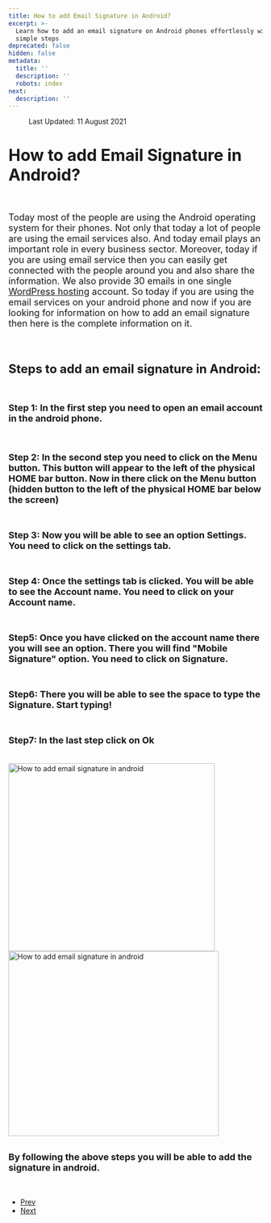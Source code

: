 ```yaml
---
title: How to add Email Signature in Android?
excerpt: >-
  Learn how to add an email signature on Android phones effortlessly with these
  simple steps
deprecated: false
hidden: false
metadata:
  title: ''
  description: ''
  robots: index
next:
  description: ''
---
```

<div class="page-header">
</div>
<dl class="article-info muted">
<dt class="article-info-term">
</dt>
<dd class="modified">
<span class="icon-calendar" aria-hidden="true"></span>
<time datetime="2021-08-11T11:04:03+00:00" itemprop="dateModified">
Last Updated: 11 August 2021 </time>
</dd>
</dl>
<div itemprop="articleBody">
<h1 dir="ltr"><span style="font-size: xx-large;"><strong>How to add Email Signature in Android? </strong></span></h1>
<span style="font-size: large;"><br/></span>
<p dir="ltr"><span style="font-size: large;">Today most of the people are using the Android operating system for their phones. Not only that today a lot of people are using the email services also. And today email plays an important role in every business sector. Moreover, today if you are using email service then you can easily get connected with the people around you and also share the information. We also provide 30 emails in one single <a title="WordPress hosting" href="https://www.hostingraja.in/hosting/wordpress-hosting/">WordPress hosting</a> account. So today if you are using the email services on your android phone and now if you are looking for information on how to add an email signature then here is the complete information on it. </span></p>
<span style="font-size: large;"><br/></span>
<h2 dir="ltr"><strong><span style="font-size: large;"><span style="font-size: x-large;">Steps to add an email signature in Android:</span> </span></strong></h2>
<strong><span style="font-size: large;"><br/></span></strong>
<p dir="ltr"><strong><span style="font-size: large;">Step 1: In the first step you need to open an email account in the android phone. <br/><br/><br/></span></strong></p>
<p dir="ltr"><strong><span style="font-size: large;">Step 2: In the second step you need to click on the Menu button. This button will appear to the left of the physical HOME bar button.  Now  in there click on the Menu button (hidden button to the left of the physical HOME bar below the screen)</span></strong></p>
<strong><span style="font-size: large;"><br/></span></strong>
<p dir="ltr"><strong><span style="font-size: large;">Step 3: Now you will be able to see an option Settings. You need to click on the settings tab. </span></strong></p>
<strong><span style="font-size: large;"><br/></span></strong>
<p dir="ltr"><strong><span style="font-size: large;">Step 4: Once the settings tab is clicked. You will be able to see the Account name. You need to click on your Account name.</span></strong></p>
<strong><span style="font-size: large;"><br/></span></strong>
<p dir="ltr"><strong><span style="font-size: large;">Step5:  Once you have clicked on the account name there you will see an option. There you will find "Mobile Signature" option. You need to click on Signature.</span></strong></p>
<strong><span style="font-size: large;"><br/></span></strong>
<p dir="ltr"><strong><span style="font-size: large;">Step6: There you will be able to see the space to type the Signature. Start typing!</span></strong></p>
<strong><span style="font-size: large;"><br/></span></strong>
<p dir="ltr"><strong><span style="font-size: large;">Step7: In the last step click on Ok</span></strong></p>
<span style="font-size: large;"><br/></span>
<div class="help-image-block"><img src="https://image.hostingraja.in/images/articles/email-help/how-to-add-email-signature-in-android-one.png" alt="How to add email signature in android" width="409" height="372" /> <img src="https://image.hostingraja.in/images/articles/email-help/how-to-add-email-signature-in-android-two.png" alt="How to add email signature in android" width="417" height="366" /><br/><br/></div>
<p dir="ltr"><strong><span style="font-size: large;">By following the above steps you will be able to add the signature in android.</span></strong></p>
<strong><span style="font-size: large;"><br/></span></strong> </div>
<ul class="pager pagenav">
<li class="previous">
<a class="hasTooltip" title="Emails How Tos" aria-label="Previous article: Emails How Tos" href="/docs/emails-how-tos" rel="prev">
<span class="icon-chevron-left" aria-hidden="true"></span> <span aria-hidden="true">Prev</span> </a>
</li>
<li class="next">
<a class="hasTooltip" title="How to do Email configuration for Windows?" aria-label="Next article: How to do Email configuration for Windows?" href="/docs/how-to-do-email-configuration-for-windows" rel="next">
<span aria-hidden="true">Next</span> <span class="icon-chevron-right" aria-hidden="true"></span> </a>
</li>
</ul>
</div>
